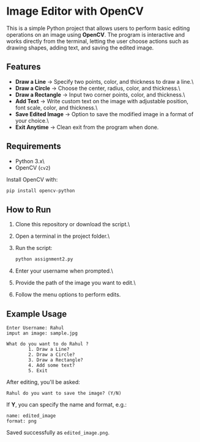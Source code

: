 # Image Editor with OpenCV

This is a simple Python project that allows users to perform basic
editing operations on an image using **OpenCV**. The program is
interactive and works directly from the terminal, letting the user
choose actions such as drawing shapes, adding text, and saving the
edited image.

## Features

-   **Draw a Line** → Specify two points, color, and thickness to draw a
    line.\
-   **Draw a Circle** → Choose the center, radius, color, and
    thickness.\
-   **Draw a Rectangle** → Input two corner points, color, and
    thickness.\
-   **Add Text** → Write custom text on the image with adjustable
    position, font scale, color, and thickness.\
-   **Save Edited Image** → Option to save the modified image in a
    format of your choice.\
-   **Exit Anytime** → Clean exit from the program when done.

## Requirements

-   Python 3.x\
-   OpenCV (`cv2`)

Install OpenCV with:

``` bash
pip install opencv-python
```

## How to Run

1.  Clone this repository or download the script.\

2.  Open a terminal in the project folder.\

3.  Run the script:

    ``` bash
    python assignment2.py
    ```

4.  Enter your username when prompted.\

5.  Provide the path of the image you want to edit.\

6.  Follow the menu options to perform edits.

## Example Usage

    Enter Username: Rahul
    imput an image: sample.jpg

    What do you want to do Rahul ?
            1. Draw a Line?
            2. Draw a Circle?
            3. Draw a Rectangle?
            4. Add some text?
            5. Exit

After editing, you'll be asked:

    Rahul do you want to save the image? (Y/N)

If **Y**, you can specify the name and format, e.g.:

    name: edited_image
    format: png

Saved successfully as `edited_image.png`.
